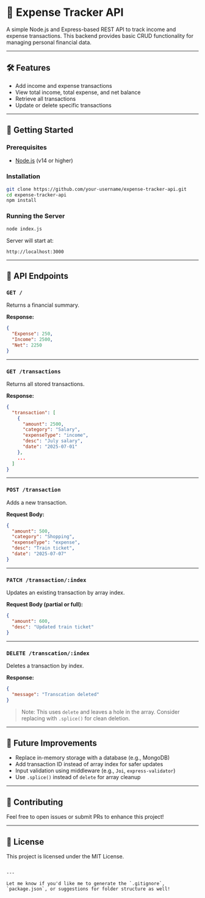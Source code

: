 
# 💸 Expense Tracker API

A simple Node.js and Express-based REST API to track income and expense transactions. This backend provides basic CRUD functionality for managing personal financial data.

---

## 🛠️ Features

- Add income and expense transactions
- View total income, total expense, and net balance
- Retrieve all transactions
- Update or delete specific transactions

---

## 🚀 Getting Started

### Prerequisites

- [Node.js](https://nodejs.org/) (v14 or higher)

### Installation

```bash
git clone https://github.com/your-username/expense-tracker-api.git
cd expense-tracker-api
npm install
````

### Running the Server

```bash
node index.js
```

Server will start at:

```
http://localhost:3000
```

---

## 📡 API Endpoints

### `GET /`

Returns a financial summary.

**Response:**

```json
{
  "Expense": 250,
  "Income": 2500,
  "Net": 2250
}
```

---

### `GET /transactions`

Returns all stored transactions.

**Response:**

```json
{
  "transaction": [
    {
      "amount": 2500,
      "category": "Salary",
      "expenseType": "income",
      "desc": "July salary",
      "date": "2025-07-01"
    },
    ...
  ]
}
```

---

### `POST /transaction`

Adds a new transaction.

**Request Body:**

```json
{
  "amount": 500,
  "category": "Shopping",
  "expenseType": "expense",
  "desc": "Train ticket",
  "date": "2025-07-07"
}
```

---

### `PATCH /transaction/:index`

Updates an existing transaction by array index.

**Request Body (partial or full):**

```json
{
  "amount": 600,
  "desc": "Updated train ticket"
}
```

---

### `DELETE /transcation/:index`

Deletes a transaction by index.

**Response:**

```json
{
  "message": "Transcation deleted"
}
```

> Note: This uses `delete` and leaves a hole in the array. Consider replacing with `.splice()` for clean deletion.

---

## 🧠 Future Improvements

* Replace in-memory storage with a database (e.g., MongoDB)
* Add transaction ID instead of array index for safer updates
* Input validation using middleware (e.g., `Joi`, `express-validator`)
* Use `.splice()` instead of `delete` for array cleanup

---

## 🤝 Contributing

Feel free to open issues or submit PRs to enhance this project!

---

## 📄 License

This project is licensed under the MIT License.

```

---

Let me know if you'd like me to generate the `.gitignore`, `package.json`, or suggestions for folder structure as well!
```
